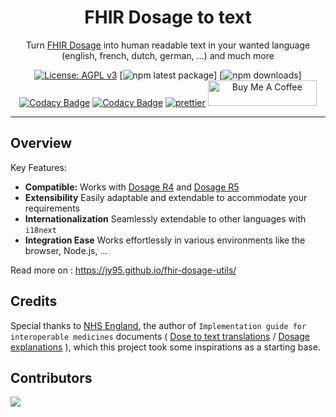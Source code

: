 <h1 align="center">FHIR Dosage to text</h1>

<div align="center">

Turn [FHIR Dosage](https://build.fhir.org/dosage.html) into human readable text in your wanted language (english, french, dutch, german, ...) and much more

[![License: AGPL v3](https://img.shields.io/badge/License-AGPL_v3-blue.svg)](https://github.com/jy95/fhir-dosage-utils/blob/main/LICENSE) [![npm latest package](https://img.shields.io/npm/v/fhir-dosage-utils/latest.svg)] [![npm downloads](https://img.shields.io/npm/dm/fhir-dosage-utils.svg)] [![Codacy Badge](https://app.codacy.com/project/badge/Grade/9c444b5c17fe497cb21d052b0a7ab4e6)](https://app.codacy.com/gh/jy95/fhir-dosage-utils/dashboard?utm_source=gh&utm_medium=referral&utm_content=&utm_campaign=Badge_grade) [![Codacy Badge](https://app.codacy.com/project/badge/Coverage/9c444b5c17fe497cb21d052b0a7ab4e6)](https://app.codacy.com/gh/jy95/fhir-dosage-utils/dashboard?utm_source=gh&utm_medium=referral&utm_content=&utm_campaign=Badge_coverage) [![prettier](https://img.shields.io/badge/code_style-prettier-ff69b4.svg)](https://github.com/prettier/prettier) <a href="https://www.buymeacoffee.com/GPFR" target="_blank"><img src="https://cdn.buymeacoffee.com/buttons/v2/default-yellow.png" height="41" width="174" alt="Buy Me A Coffee" style="height: 41px !important;width: 174px !important;" ></a>
<br />

</div>

---

## Overview

Key Features:

- **Compatible:** Works with [Dosage R4](https://hl7.org/fhir/R4/dosage.html) and [Dosage R5](https://hl7.org/fhir/R5/dosage.html)
- **Extensibility** Easily adaptable and extendable to accommodate your requirements
- **Internationalization** Seamlessly extendable to other languages with `i18next`
- **Integration Ease** Works effortlessly in various environments like the browser, Node.js, ...

Read more on : https://jy95.github.io/fhir-dosage-utils/

## Credits

Special thanks to [NHS England](https://digital.nhs.uk/), the author of `Implementation guide for interoperable medicines` documents ( [Dose to text translations](https://simplifier.net/guide/ukcoreimplementationguideformedicines/dosetotexttranslation?version=current) / [Dosage explanations](https://simplifier.net/guide/ukcoreimplementationguideformedicines/elementdosage?version=current) ), which this project took some inspirations as a starting base.

## Contributors

<a href="https://github.com/jy95/fhir-dosage-utils/graphs/contributors">
  <img src="https://contrib.rocks/image?repo=jy95/fhir-dosage-utils" />
</a>
